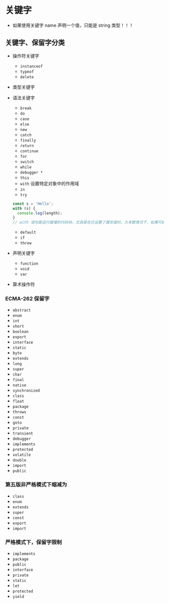 # 关键字

- 如果使用关键字 name 声明一个值，只能是 string 类型！！！

## 关键字、保留字分类

- 操作符关键字
  - `instanceof`
  - `typeof`
  - `delete`
- 类型关键字
- 语法关键字

  - `break`
  - `do`
  - `case`
  - `else`
  - `new`
  - `catch`
  - `finally`
  - `return`
  - `continue`
  - `for`
  - `switch`
  - `while`
  - `debugger *`
  - `this`
  - `with` 设置特定对象中的作用域
  - `in`
  - `try`

  ```js
  const s = 'Hello';
  with (s) {
    console.log(length);
  }
  // with 语句是运行缓慢的代码块，尤其是在已设置了属性值时。大多数情况下，如果可能，最好避免使用它。
  ```

  - `default`
  - `if`
  - `throw`

- 声明关键字

  - `function`
  - `void`
  - `var`

- 算术操作符

### ECMA-262 保留字

- `abstract`
- `enum`
- `int`
- `short`
- `boolean`
- `export`
- `interface`
- `static`
- `byte`
- `extends`
- `long`
- `super`
- `char`
- `final`
- `native`
- `synchronized`
- `class`
- `float`
- `package`
- `throws`
- `const`
- `goto`
- `private`
- `transient`
- `debugger`
- `implements`
- `protected`
- `volatile`
- `double`
- `import`
- `public`

### 第五版非严格模式下缩减为

- `class`
- `enum`
- `extends`
- `super`
- `const`
- `export`
- `import`

### 严格模式下，保留字限制

- `implements`
- `package`
- `public`
- `interface`
- `private`
- `static`
- `let`
- `protected`
- `yield`
